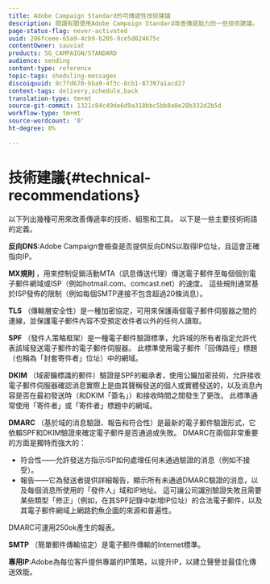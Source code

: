 ```yaml
---
title: Adobe Campaign Standard的可傳遞性技術建議
description: 閱讀有關使用Adobe Campaign Standard改善傳遞能力的一些技術建議。
page-status-flag: never-activated
uuid: 286fceee-65a9-4cb9-b205-9ce5d024675c
contentOwner: sauviat
products: SG_CAMPAIGN/STANDARD
audience: sending
content-type: reference
topic-tags: sheduling-messages
discoiquuid: 9c7fd670-bba9-4f3c-8cb1-87397a1acd27
context-tags: delivery,schedule,back
translation-type: tm+mt
source-git-commit: 1321c84c49de6d9a318bbc5bb8a0e28b332d2b5d
workflow-type: tm+mt
source-wordcount: '0'
ht-degree: 0%

---
```



# 技術建議{#technical-recommendations}

以下列出幾種可用來改善傳遞率的技術、組態和工具。 以下是一些主要技術術語的定義。

**反向DNS**:Adobe Campaign會檢查是否提供反向DNS以取得IP位址，且這會正確指向IP。

**MX規則** ，用來控制促銷活動MTA（訊息傳送代理）傳送電子郵件至每個個別電子郵件網域或ISP（例如hotmail.com、comcast.net）的速度。 這些規則通常基於ISP發佈的限制（例如每個SMTP連接不包含超過20條消息）。

**TLS** （傳輸層安全性）是一種加密協定，可用來保護兩個電子郵件伺服器之間的連線，並保護電子郵件內容不受預定收件者以外的任何人讀取。

**SPF** （發件人策略框架）是一種電子郵件驗證標準，允許域的所有者指定允許代表該域發送電子郵件的電子郵件伺服器。 此標準使用電子郵件「回傳路徑」標題（也稱為「封套寄件者」位址）中的網域。

**DKIM** （域密鑰標識的郵件）驗證是SPF的繼承者，使用公鑰加密技術，允許接收電子郵件伺服器確認消息實際上是由其聲稱發送的個人或實體發送的，以及消息內容是否在最初發送時（和DKIM「簽名」）和接收時間之間發生了更改。 此標準通常使用「寄件者」或「寄件者」標題中的網域。

**DMARC** （基於域的消息驗證、報告和符合性）是最新的電子郵件驗證形式，它依賴SPF和DKIM驗證來確定電子郵件是否通過或失敗。 DMARC在兩個非常重要的方面是獨特而強大的：
* 符合性——允許發送方指示ISP如何處理任何未通過驗證的消息（例如不接受）。
* 報告——它為發送者提供詳細報告，顯示所有未通過DMARC驗證的消息，以及每個消息所使用的「發件人」域和IP地址。 這可讓公司識別驗證失敗且需要某些類型「修正」（例如，在其SPF記錄中新增IP位址）的合法電子郵件，以及其電子郵件網域上網路釣魚企圖的來源和普遍性。

DMARC可運用250ok產生的報表。

**SMTP** （簡單郵件傳輸協定）是電子郵件傳輸的Internet標準。

**專用IP**:Adobe為每位客戶提供專屬的IP策略，以提升IP，以建立聲譽並最佳化傳送效能。
